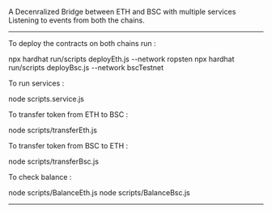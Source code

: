 A Decenralized Bridge between ETH and BSC with multiple services Listening to events from both the chains.

**********************************************************************************************************

To deploy the contracts on both chains run :

npx hardhat run/scripts deployEth.js --network ropsten 
npx hardhat run/scripts deployBsc.js --network bscTestnet

To run services :

node scripts.service.js

To transfer token from ETH to BSC :

node scripts/transferEth.js

To transfer token from BSC to ETH :

node scripts/transferBsc.js

To check balance :

node scripts/BalanceEth.js
node scripts/BalanceBsc.js

**********************************************************************************************************